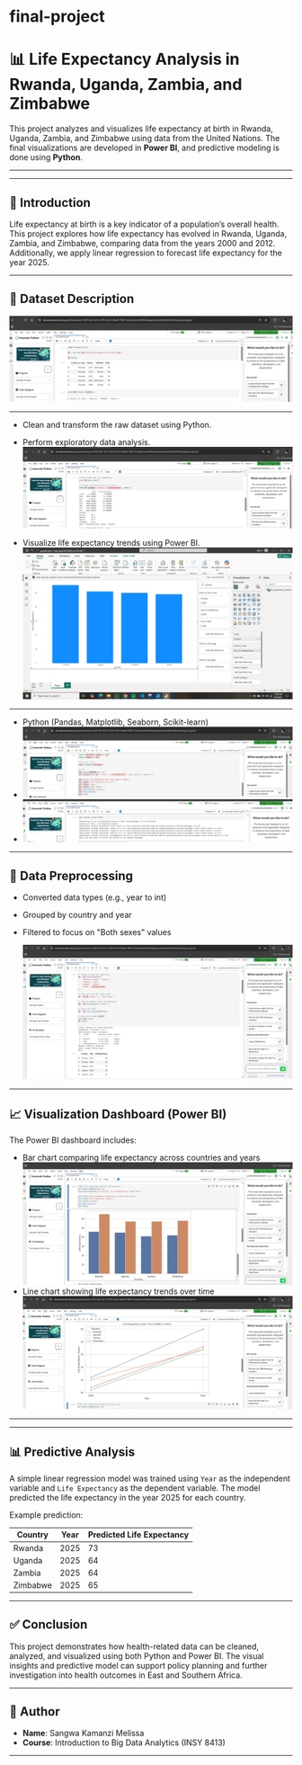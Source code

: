 # final-project

# 📊 Life Expectancy Analysis in Rwanda, Uganda, Zambia, and Zimbabwe

This project analyzes and visualizes life expectancy at birth in Rwanda, Uganda, Zambia, and Zimbabwe using data from the United Nations. The final visualizations are developed in **Power BI**,
and predictive modeling is done using **Python**.

---


---

## 📖 Introduction

Life expectancy at birth is a key indicator of a population’s overall health. This project explores how life expectancy has evolved in Rwanda, Uganda, Zambia, and Zimbabwe, comparing data from the
years 2000 and 2012. Additionally, we apply linear regression to forecast life expectancy for the year 2025.

---

## 📂 Dataset Description


  ![image alt](https://github.com/Melissa-10-10/final-project/blob/cb61b8d3cfbde122274572d72f3ed4ac6216beea/extract.PNG)
   

---


- Clean and transform the raw dataset using Python.
- Perform exploratory data analysis.
   ![image alt](https://github.com/Melissa-10-10/final-project/blob/fc6b2023891a6d9f6fd06463bf19101da54d0932/describe.PNG)


-   Visualize life expectancy trends using Power BI.
  ![image alt](https://github.com/Melissa-10-10/final-project/blob/ff2bb13b600246b96dd949e10c550f48c42790ad/Screenshot%20(192).png)




---



- Python (Pandas, Matplotlib, Seaborn, Scikit-learn)
- ![image alt](https://github.com/Melissa-10-10/final-project/blob/e9c7640aefead1e24769867f39e80394e7752a86/plot%20style.PNG)
- ![image alt](https://github.com/Melissa-10-10/final-project/blob/92b46f50b4820ca113ffe159d6641c8f00324a3c/scikit.PNG)


---

## 🧹 Data Preprocessing

- Converted data types (e.g., year to int)
- Grouped by country and year
- Filtered to focus on "Both sexes" values

  ![image alt](https://github.com/Melissa-10-10/final-project/blob/a3cd297269587c81b4860e6986b3400f04ac4796/Clear.PNG)

---

## 📈 Visualization Dashboard (Power BI)

The Power BI dashboard includes:
- Bar chart comparing life expectancy across countries and years
  ![image alt](https://github.com/Melissa-10-10/final-project/blob/4ca129d1cbed8abfec2a6330a135410bc4619d3f/graph2.PNG)
- Line chart showing life expectancy trends over time
  ![image alt](https://github.com/Melissa-10-10/final-project/blob/519df3f91f91da6e3e5ae3da39e5e6f9b943fe36/graph1.PNG)

---

---

## 📊 Predictive Analysis

A simple linear regression model was trained using `Year` as the independent variable and `Life Expectancy` as the dependent variable. The model predicted the life expectancy in the year 2025 for each country.

Example prediction:

| Country  | Year | Predicted Life Expectancy |
|----------|------|----------------------------|
| Rwanda   | 2025 | 73                         |
| Uganda   | 2025 | 64                         |
| Zambia   | 2025 | 64                         |
| Zimbabwe | 2025 | 65                         |

---

## ✅ Conclusion

This project demonstrates how health-related data can be cleaned, analyzed, and visualized using both Python and Power BI. The visual insights and predictive model can support policy planning and further investigation into health outcomes in East and Southern Africa.

---

## 👤 Author

- **Name**: Sangwa Kamanzi Melissa
- **Course**: Introduction to Big Data Analytics (INSY 8413)

---

